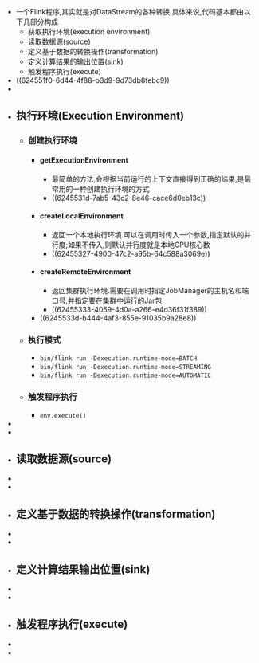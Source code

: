 - 一个Flink程序,其实就是对DataStream的各种转换.具体来说,代码基本都由以下几部分构成
	- 获取执行环境(execution environment)
	- 读取数据源(source)
	- 定义基于数据的转换操作(transformation)
	- 定义计算结果的输出位置(sink)
	- 触发程序执行(execute)
- ((624551f0-6d44-4f88-b3d9-9d73db8febc9))
-
- ## 执行环境(Execution Environment)
	- ### 创建执行环境
		- #### getExecutionEnvironment
			- 最简单的方法,会根据当前运行的上下文直接得到正确的结果,是最常用的一种创建执行环境的方式
			- ((6245531d-7ab5-43c2-8e46-cace6d0eb13c))
		- #### createLocalEnvironment
			- 返回一个本地执行环境.可以在调用时传入一个参数,指定默认的并行度;如果不传入,则默认并行度就是本地CPU核心数
			- ((62455327-4900-47c2-a95b-64c588a3069e))
		- #### createRemoteEnvironment
			- 返回集群执行环境.需要在调用时指定JobManager的主机名和端口号,并指定要在集群中运行的Jar包
			- ((62455333-4059-4d0a-a266-e4d36f31f389))
		- ((6245533d-b444-4af3-855e-91035b9a28e8))
	- ### 执行模式
		- `bin/flink run -Dexecution.runtime-mode=BATCH`
		- `bin/flink run -Dexecution.runtime-mode=STREAMING`
		- `bin/flink run -Dexecution.runtime-mode=AUTOMATIC`
	- ### 触发程序执行
		- `env.execute()`
-
-
- ## 读取数据源(source)
-
-
- ## 定义基于数据的转换操作(transformation)
-
-
- ## 定义计算结果输出位置(sink)
-
-
- ## 触发程序执行(execute)
-
-